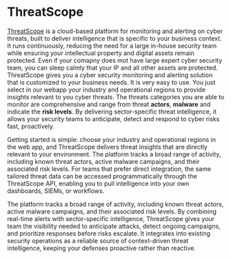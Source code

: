 # ThreatScope


<a href="https://threatscope-i0tj.onrender.com/" target="_blank">ThreatScope</a>  is a cloud-based platform for monitoring and alerting on cyber threats, built to deliver intelligence that is specific to your business context. It runs continuously, reducing the need for a large in-house security team while ensuring your intellectual property and digital assets remain protected. Even if your comapny does mot have large expert cyber security team, you can sleep calmly that your IP and all other assets are protected. ThreatScope gives you a cyber security monitoring and alerting solution that is customized to your business needs. It is very easy to use. You just select in our webapp your industry and operational regions to provide insights relevant to you cyber threats. The threats categories you are able to monitor are comprehensive and range from threat **actors**, **malware** and indicate the **risk levels**. By delivering sector-specific threat intelligence, it allows your security teams to anticipate, detect and respond to cyber risks fast, proactively. 

Getting started is simple: choose your industry and operational regions in the web app, and ThreatScope delivers threat insights that are directly relevant to your environment. The platform tracks a broad range of activity, including known threat actors, active malware campaigns, and their associated risk levels. For teams that prefer direct integration, the same tailored threat data can be accessed programmatically through the ThreatScope API, enabling you to pull intelligence into your own dashboards, SIEMs, or workflows.

The platform tracks a broad range of activity, including known threat actors, active malware campaigns, and their associated risk levels. By combining real-time alerts with sector-specific intelligence, ThreatScope gives your team the visibility needed to anticipate attacks, detect ongoing campaigns, and prioritize responses before risks escalate. It integrates into existing security operations as a reliable source of context-driven threat intelligence, keeping your defenses proactive rather than reactive.